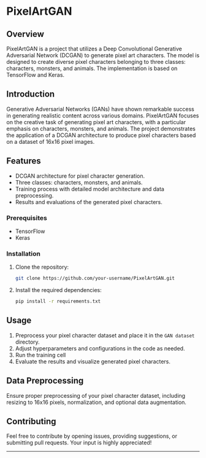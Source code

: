 
# PixelArtGAN

## Overview

PixelArtGAN is a project that utilizes a Deep Convolutional Generative Adversarial Network (DCGAN) to generate pixel art characters. The model is designed to create diverse pixel characters belonging to three classes: characters, monsters, and animals. The implementation is based on TensorFlow and Keras.
<br>

## Introduction

Generative Adversarial Networks (GANs) have shown remarkable success in generating realistic content across various domains. PixelArtGAN focuses on the creative task of generating pixel art characters, with a particular emphasis on characters, monsters, and animals. The project demonstrates the application of a DCGAN architecture to produce pixel characters based on a dataset of 16x16 pixel images.

## Features

- DCGAN architecture for pixel character generation.
- Three classes: characters, monsters, and animals.
- Training process with detailed model architecture and data preprocessing.
- Results and evaluations of the generated pixel characters.


### Prerequisites

- TensorFlow<br>
- Keras

### Installation

1. Clone the repository:

   ```bash
   git clone https://github.com/your-username/PixelArtGAN.git
   ```

2. Install the required dependencies:

   ```bash
   pip install -r requirements.txt
   ```

## Usage

1. Preprocess your pixel character dataset and place it in the `GAN dataset` directory.<br>
2. Adjust hyperparameters and configurations in the code as needed.<br>
3. Run the training cell<br>
4. Evaluate the results and visualize generated pixel characters.<br>


## Data Preprocessing

Ensure proper preprocessing of your pixel character dataset, including resizing to 16x16 pixels, normalization, and optional data augmentation.
## Contributing

Feel free to contribute by opening issues, providing suggestions, or submitting pull requests. Your input is highly appreciated!<br>

---
